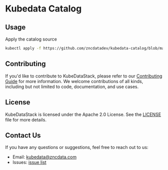 # Kubedata Catalog

## Usage

Apply the catalog source

```bash
kubectl apply -f https://github.com/zncdatadev/kubedata-catalog/blob/main/kubedata-catalog.yaml
```

## Contributing

If you'd like to contribute to KubeDataStack, please refer to our [Contributing Guide](https://zncdata.dev/docs/developer-manual/collaboration) for more information.
We welcome contributions of all kinds, including but not limited to code, documentation, and use cases.

## License

KubeDataStack is licensed under the Apache 2.0 License. See the [LICENSE](./LICENSE) file for more details.

## Contact Us

If you have any questions or suggestions, feel free to reach out to us:

- Email: [kubedata@zncdata.com](mailto:kubedata@zncdata.com)
- Issues: [issue list](https://github.com/zncdatadev/kubedatastack/issues)
